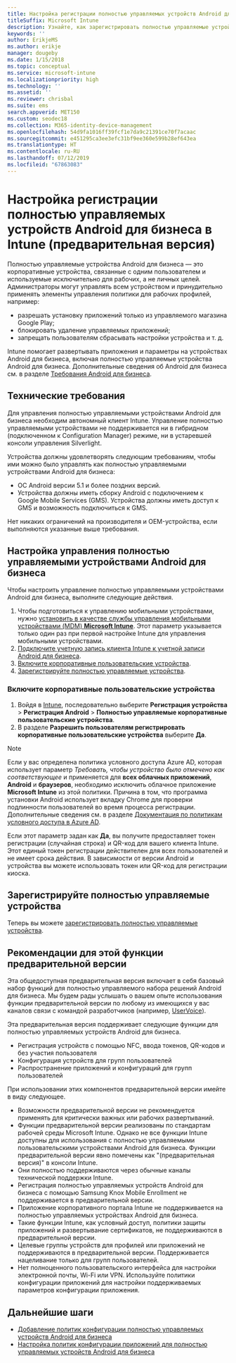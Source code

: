```yaml
---
title: Настройка регистрации полностью управляемых устройств Android для бизнеса в Intune
titleSuffix: Microsoft Intune
description: Узнайте, как зарегистрировать полностью управляемые устройства Android для бизнеса в Intune.
keywords: ''
author: ErikjeMS
ms.author: erikje
manager: dougeby
ms.date: 1/15/2018
ms.topic: conceptual
ms.service: microsoft-intune
ms.localizationpriority: high
ms.technology: ''
ms.assetid: ''
ms.reviewer: chrisbal
ms.suite: ems
search.appverid: MET150
ms.custom: seodec18
ms.collection: M365-identity-device-management
ms.openlocfilehash: 54d9fa1016ff39fcf1e7da9c21391ce70f7acaac
ms.sourcegitcommit: e451295ca3ee3efc31bf9ee360e599b28ef643ea
ms.translationtype: HT
ms.contentlocale: ru-RU
ms.lasthandoff: 07/12/2019
ms.locfileid: "67863083"
---
```

# <a name="set-up-intune-enrollment-of-android-enterprise-fully-managed-devices-preview"></a>Настройка регистрации полностью управляемых устройств Android для бизнеса в Intune (предварительная версия)

Полностью управляемые устройства Android для бизнеса — это корпоративные устройства, связанные с одним пользователем и используемые исключительно для рабочих, а не личных целей. Администраторы могут управлять всем устройством и принудительно применять элементы управления политики для рабочих профилей, например:
- разрешать установку приложений только из управляемого магазина Google Play;
- блокировать удаление управляемых приложений;
- запрещать пользователям сбрасывать настройки устройства и т. д.

Intune помогает развертывать приложения и параметры на устройствах Android для бизнеса, включая полностью управляемые устройства Android для бизнеса. Дополнительные сведения об Android для бизнеса см. в разделе [Требования Android для бизнеса](https://support.google.com/work/android/answer/6174145?hl=en&ref_topic=6151012).

## <a name="technical-requirements"></a>Технические требования

Для управления полностью управляемыми устройствами Android для бизнеса необходим автономный клиент Intune. Управление полностью управляемыми устройствами не поддерживается ни в гибридном (подключенном к Configuration Manager) режиме, ни в устаревшей консоли управления Silverlight.

Устройства должны удовлетворять следующим требованиям, чтобы ими можно было управлять как полностью управляемыми устройствами Android для бизнеса:

- ОС Android версии 5.1 и более поздних версий.
- Устройства должны иметь сборку Android с подключением к Google Mobile Services (GMS). Устройства должны иметь доступ к GMS и возможность подключиться к GMS.

Нет никаких ограничений на производителя и OEM-устройства, если выполняются указанные выше требования.

## <a name="set-up-android-enterprise-fully-managed-device-management"></a>Настройка управления полностью управляемыми устройствами Android для бизнеса

Чтобы настроить управление полностью управляемыми устройствами Android для бизнеса, выполните следующие действия.

1. Чтобы подготовиться к управлению мобильными устройствами, нужно [установить в качестве службы управления мобильными устройствами (MDM) **Microsoft Intune**](mdm-authority-set.md). Этот параметр указывается только один раз при первой настройке Intune для управления мобильными устройствами.
2. [Подключите учетную запись клиента Intune к учетной записи Android для бизнеса](connect-intune-android-enterprise.md).
3. [Включите корпоративные пользовательские устройства](#enable-corporate-owned-user-devices).
4. [Зарегистрируйте полностью управляемые устройства](#enroll-the-fully-managed-devices).

### <a name="enable-corporate-owned-user-devices"></a>Включите корпоративные пользовательские устройства

1. Войдя в [Intune](https://go.microsoft.com/fwlink/?linkid=2090973), последовательно выберите **Регистрация устройства** > **Регистрация Android** > **Полностью управляемые корпоративные пользовательские устройства**.
2. В разделе **Разрешить пользователям регистрировать корпоративные пользовательские устройства** выберите **Да**.

> [!NOTE]
> Если у вас определена политика условного доступа Azure AD, которая использует параметр *Требовать, чтобы устройство было отмечено как соответствующее* и применяется для **всех облачных приложений**, **Android** и **браузеров**, необходимо исключить облачное приложение **Microsoft Intune** из этой политики. Причина в том, что программа установки Android использует вкладку Chrome для проверки подлинности пользователей во время процесса регистрации. Дополнительные сведения см. в разделе [Документация по политикам условного доступа в Azure AD](https://docs.microsoft.com/azure/active-directory/conditional-access/).

Если этот параметр задан как **Да**, вы получите предоставляет токен регистрации (случайная строка) и QR-код для вашего клиента Intune. Этот единый токен регистрации действителен для всех пользователей и не имеет срока действия. В зависимости от версии Android и устройства вы можете использовать токен или QR-код для регистрации киоска.

## <a name="enroll-the-fully-managed-devices"></a>Зарегистрируйте полностью управляемые устройства
Теперь вы можете [зарегистрировать полностью управляемые устройства](android-dedicated-devices-fully-managed-enroll.md).

## <a name="considerations-for-this-preview-feature"></a>Рекомендации для этой функции предварительной версии
Эта общедоступная предварительная версия включает в себя базовый набор функций для полностью управляемого набора решений Android для бизнеса. Мы будем рады услышать о вашем опыте использования функции предварительной версии по любому из имеющихся у вас каналов связи с командой разработчиков (например, [UserVoice](https://microsoftintune.uservoice.com/forums/291681-ideas?category_id=210853)).

Эта предварительная версия поддерживает следующие функции для полностью управляемых устройств Android для бизнеса.
- Регистрация устройств с помощью NFC, ввода токенов, QR-кодов и без участия пользователя
- Конфигурация устройств для групп пользователей
- Распространение приложений и конфигураций для групп пользователей


При использовании этих компонентов предварительной версии имейте в виду следующее.
- Возможности предварительной версии не рекомендуется применять для критически важных или рабочих развертываний. 
- Функции предварительной версии реализованы по стандартам рабочей среды Microsoft Intune. Однако не все функции Intune доступны для использования с полностью управляемыми пользовательскими устройствами Android для бизнеса. Функции предварительной версии явно помечены как "(предварительная версия)" в консоли Intune. 
- Они полностью поддерживаются через обычные каналы технической поддержки Intune.
- Регистрация полностью управляемых устройств Android для бизнеса с помощью Samsung Knox Mobile Enrollment не поддерживается в предварительной версии. 
- Приложение корпоративного портала Intune не поддерживается на полностью управляемых устройствах Android для бизнеса. 
- Такие функции Intune, как условный доступ, политики защиты приложений и развертывание сертификатов, не поддерживаются в предварительной версии. 
- Целевые группы устройств для профилей или приложений не поддерживаются в предварительной версии. Поддерживается нацеливание только для групп пользователей. 
- Нет полноценного пользовательского интерфейса для настройки электронной почты, Wi-Fi или VPN. Используйте политики конфигурации приложений для настройки поддерживаемых параметров конфигурации приложения.

## <a name="next-steps"></a>Дальнейшие шаги
- [Добавление политик конфигурации полностью управляемых устройств Android для бизнеса](device-restrictions-android-for-work.md#device-owner-only)
- [Настройка политик конфигурации приложений для полностью управляемых устройств Android для бизнеса](app-configuration-policies-use-android.md)

